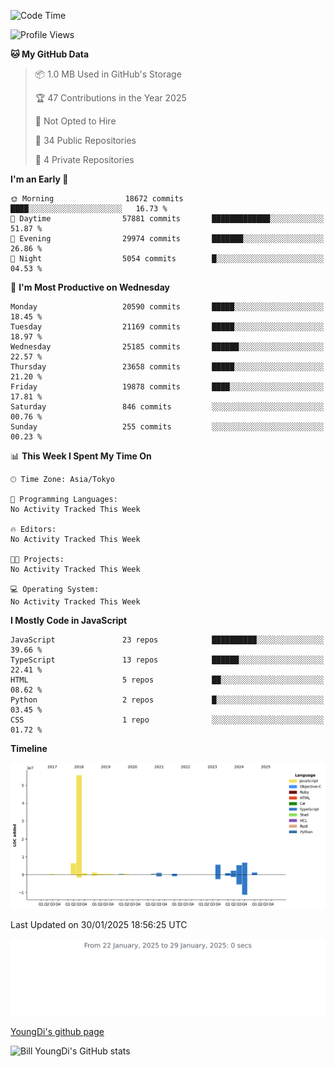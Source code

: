 <!--START_SECTION:waka-->
![Code Time](http://img.shields.io/badge/Code%20Time-1%2C164%20hrs%2032%20mins-blue)

![Profile Views](http://img.shields.io/badge/Profile%20Views-0-blue)

**🐱 My GitHub Data** 

> 📦 1.0 MB Used in GitHub's Storage 
 > 
> 🏆 47 Contributions in the Year 2025
 > 
> 🚫 Not Opted to Hire
 > 
> 📜 34 Public Repositories 
 > 
> 🔑 4 Private Repositories 
 > 
**I'm an Early 🐤** 

```text
🌞 Morning                18672 commits       ████░░░░░░░░░░░░░░░░░░░░░   16.73 % 
🌆 Daytime                57881 commits       █████████████░░░░░░░░░░░░   51.87 % 
🌃 Evening                29974 commits       ███████░░░░░░░░░░░░░░░░░░   26.86 % 
🌙 Night                  5054 commits        █░░░░░░░░░░░░░░░░░░░░░░░░   04.53 % 
```
📅 **I'm Most Productive on Wednesday** 

```text
Monday                   20590 commits       █████░░░░░░░░░░░░░░░░░░░░   18.45 % 
Tuesday                  21169 commits       █████░░░░░░░░░░░░░░░░░░░░   18.97 % 
Wednesday                25185 commits       ██████░░░░░░░░░░░░░░░░░░░   22.57 % 
Thursday                 23658 commits       █████░░░░░░░░░░░░░░░░░░░░   21.20 % 
Friday                   19878 commits       ████░░░░░░░░░░░░░░░░░░░░░   17.81 % 
Saturday                 846 commits         ░░░░░░░░░░░░░░░░░░░░░░░░░   00.76 % 
Sunday                   255 commits         ░░░░░░░░░░░░░░░░░░░░░░░░░   00.23 % 
```


📊 **This Week I Spent My Time On** 

```text
🕑︎ Time Zone: Asia/Tokyo

💬 Programming Languages: 
No Activity Tracked This Week

🔥 Editors: 
No Activity Tracked This Week

🐱‍💻 Projects: 
No Activity Tracked This Week

💻 Operating System: 
No Activity Tracked This Week
```

**I Mostly Code in JavaScript** 

```text
JavaScript               23 repos            ██████████░░░░░░░░░░░░░░░   39.66 % 
TypeScript               13 repos            ██████░░░░░░░░░░░░░░░░░░░   22.41 % 
HTML                     5 repos             ██░░░░░░░░░░░░░░░░░░░░░░░   08.62 % 
Python                   2 repos             █░░░░░░░░░░░░░░░░░░░░░░░░   03.45 % 
CSS                      1 repo              ░░░░░░░░░░░░░░░░░░░░░░░░░   01.72 % 
```



**Timeline**

![Lines of Code chart](https://raw.githubusercontent.com/Youngdi/Youngdi/master/assets/bar_graph.png)


 Last Updated on 30/01/2025 18:56:25 UTC
<!--END_SECTION:waka-->

![wakatime](./images/stat.svg)

[YoungDi's github page](https://youngdi.github.io)

![Bill YoungDi's GitHub stats](https://github-readme-stats.vercel.app/api?username=youngdi&count_private=true&show_icons=true)
